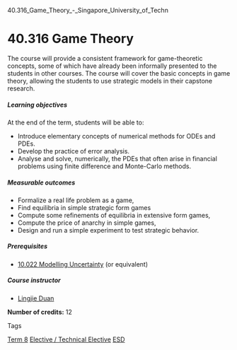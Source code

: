 40.316_Game_Theory_-_Singapore_University_of_Techn



40.316 Game Theory
==================

The course will provide a consistent framework for game-theoretic concepts, some of which have already been informally presented to the students in other courses. The course will cover the basic concepts in game theory, allowing the students to use strategic models in their capstone research.

##### **Learning objectives**

At the end of the term, students will be able to:

* Introduce elementary concepts of numerical methods for ODEs and PDEs.
* Develop the practice of error analysis.
* Analyse and solve, numerically, the PDEs that often arise in financial problems using finite difference and Monte-Carlo methods.

##### **Measurable outcomes**

* Formalize a real life problem as a game,
* Find equilibria in simple strategic form games
* Compute some refinements of equilibria in extensive form games,
* Compute the price of anarchy in simple games,
* Design and run a simple experiment to test strategic behavior.

##### **Prerequisites**

* [10.022 Modelling Uncertainty](/course/10-022-modelling-uncertainty/) (or equivalent)

##### **Course instructor**

* [Lingjie Duan](https://www.sutd.edu.sg/profile/duan-lingjie)

**Number of credits:** 12

Tags

[Term 8](/education/undergraduate/courses/?course-term=861)
[Elective / Technical Elective](/education/undergraduate/courses/?course-type=853)
[ESD](/education/undergraduate/courses/?pillar-cluster=99)

